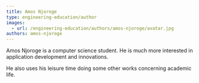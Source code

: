 ```yaml
---
title: Amos Njoroge
type: engineering-education/author
images:
  - url: /engineering-education/authors/amos-njoroge/avatar.jpg
authors: amos-njoroge
---
```

Amos Njoroge is a computer science  student. He is much more interested in application development and innovations.
 
 He also uses his leisure time doing some other works concerning academic life.
